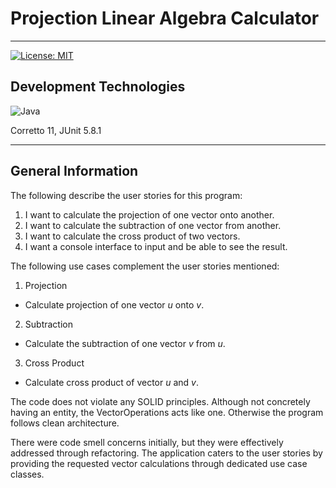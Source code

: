 # Projection Linear Algebra Calculator
_____

[![License: MIT](https://img.shields.io/badge/License-MIT-yellow.svg)](https://opensource.org/licenses/MIT)

## Development Technologies
![Java](https://img.shields.io/badge/java-%23ED8B00.svg?style=for-the-badge&logo=openjdk&logoColor=white)

Corretto 11, JUnit 5.8.1

_____


<a name="info"></a>
## General Information

The following describe the user stories for this program:
1. I want to calculate the projection of one vector onto another.
2. I want to calculate the subtraction of one vector from another.
3. I want to calculate the cross product of two vectors.
4. I want a console interface to input and be able to see the result.

The following use cases complement the user stories mentioned:
1. Projection
* Calculate projection of one vector _u_ onto _v_.
2. Subtraction
* Calculate the subtraction of one vector _v_ from _u_.
3. Cross Product
* Calculate cross product of vector _u_ and _v_.

The code does not violate any SOLID principles. Although not concretely having an entity, the VectorOperations acts like one. Otherwise the program follows clean architecture.

There were code smell concerns initially, but they were effectively addressed through refactoring. The application caters to the user stories by providing the requested vector calculations through dedicated use case classes.
